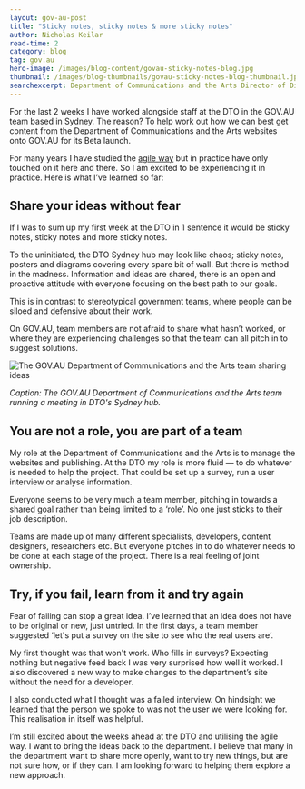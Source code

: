 ```yaml
---
layout: gov-au-post
title: "Sticky notes, sticky notes & more sticky notes"
author: Nicholas Keilar
read-time: 2
category: blog
tag: gov.au
hero-image: /images/blog-content/govau-sticky-notes-blog.jpg
thumbnail: /images/blog-thumbnails/govau-sticky-notes-blog-thumbnail.jpg
searchexcerpt: Department of Communications and the Arts Director of Digital Services, Nicholas Keilar, shares his experience of being one of the first government department team members to work with the Digital Transformation Office (DTO) on GOV.AU.
---
```


For the last 2 weeks I have worked alongside staff at the DTO in the GOV.AU team based in Sydney. The reason? To help work out how we can best get content from the Department of Communications and the Arts websites onto GOV.AU for its Beta launch.

For many years I have studied the [agile way](https://www.dto.gov.au/standard/design-guides/agile/) but in practice have only touched on it here and there. So I am excited to be experiencing it in practice. Here is what I’ve learned so far:

## Share your ideas without fear

If I was to sum up my first week at the DTO in 1 sentence it would be sticky notes, sticky notes and more sticky notes.

To the uninitiated, the DTO Sydney hub may look like chaos; sticky notes, posters and diagrams covering every spare bit of wall. But there is method in the madness. Information and ideas are shared, there is an open and proactive attitude with everyone focusing on the best path to our goals. 

This is in contrast to stereotypical government teams, where people can be siloed and defensive about their work. 

On GOV.AU, team members are not afraid to share what hasn’t worked, or where they are experiencing challenges so that the team can all pitch in to suggest solutions. 

![The GOV.AU Department of Communications and the Arts team sharing ideas](https://www.dto.gov.au/images/blog-content/govau-sticky-notes-blog.jpg)

*Caption: The GOV.AU Department of Communications and the Arts team running a meeting in DTO's Sydney hub.*

## You are not a role, you are part of a team

My role at the Department of Communications and the Arts is to manage the websites and publishing.  At the DTO my role is more fluid — to do whatever is needed to help the project.  That could be set up a survey, run a user interview or analyse information. 

Everyone seems to be very much a team member, pitching in towards a shared goal rather than being limited to a ‘role’. No one just sticks to their job description. 

Teams are made up of many different specialists, developers, content designers, researchers etc. But everyone pitches in to do whatever needs to be done at each stage of the project. There is a real feeling of joint ownership.

## Try, if you fail, learn from it and try again

Fear of failing can stop a great idea. I’ve learned that an idea does not have to be original or new, just untried. In the first days, a team member suggested ‘let's put a survey on the site to see who the real users are’.  

My first thought was that won't work. Who fills in surveys?  Expecting nothing but negative feed back I was very surprised how well it worked. I also discovered a new way to make changes to the department’s site without the need for a developer.  

I also conducted what I thought was a failed interview. On hindsight we learned that the person we spoke to was not the user we were looking for. This realisation in itself was helpful.

I’m still excited about the weeks ahead at the DTO and utilising the agile way. I want to bring the ideas back to the department. I believe that many in the department want to share more openly, want to try new things, but are not sure how, or if they can. I am looking forward to helping them explore a new approach.
